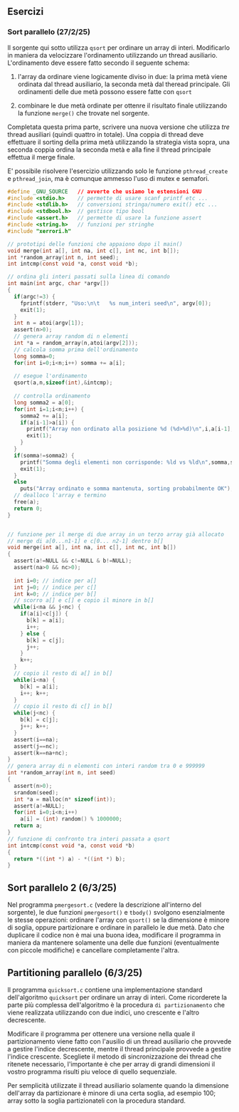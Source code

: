 

## Esercizi



### Sort parallelo (27/2/25)

Il sorgente qui sotto utilizza `qsort` per ordinare un array di interi. Modificarlo in maniera da velocizzare l'ordinamento utilizzando *un* thread ausiliario. L'ordinamento deve essere fatto secondo il seguente schema:

1. l'array da ordinare viene logicamente diviso in due: la prima metà viene ordinata dal thread ausiliario, la seconda metà dal theread principale. Gli ordinamenti delle due metà possono essere fatte con `qsort`

2. combinare le due metà ordinate per ottenre il risultato finale utilizzando la funzione `merge()` che trovate nel sorgente. 


Completata questa prima parte, scrivere una nuova versione che utilizza *tre* thread ausiliari (quindi quattro in totale). Una coppia di thread deve effettuare il sorting della prima metà utilizzando la strategia vista sopra, una seconda coppia ordina la seconda metà e alla fine il thread principale effettua il merge finale.

E' possibile risolvere l'esercizio utilizzando solo le funzione `pthread_create` e `pthread_join`, ma è comunque ammesso l'uso di mutex e semafori. 

```C
#define _GNU_SOURCE   // avverte che usiamo le estensioni GNU 
#include <stdio.h>    // permette di usare scanf printf etc ...
#include <stdlib.h>   // conversioni stringa/numero exit() etc ...
#include <stdbool.h>  // gestisce tipo bool
#include <assert.h>   // permette di usare la funzione assert
#include <string.h>   // funzioni per stringhe
#include "xerrori.h"

// prototipi delle funzioni che appaiono dopo il main()
void merge(int a[], int na, int c[], int nc, int b[]);
int *random_array(int n, int seed);
int intcmp(const void *a, const void *b);

// ordina gli interi passati sulla linea di comando
int main(int argc, char *argv[])
{
  if(argc!=3) {
    fprintf(stderr, "Uso:\n\t   %s num_interi seed\n", argv[0]);
    exit(1);
  }
  int n = atoi(argv[1]);
  assert(n>0);
  // genera array random di n elementi
  int *a = random_array(n,atoi(argv[2]));
  // calcola somma prima dell'ordinamento
  long somma=0;
  for(int i=0;i<n;i++) somma += a[i];
  
  // esegue l'ordinamento
  qsort(a,n,sizeof(int),&intcmp);
  
  // controlla ordinamento
  long somma2 = a[0];
  for(int i=1;i<n;i++) {
    somma2 += a[i];
    if(a[i-1]>a[i]) {
      printf("Array non ordinato alla posizione %d (%d>%d)\n",i,a[i-1],a[i]);
      exit(1);
    }
  }
  if(somma!=somma2) {
    printf("Somma degli elementi non corrisponde: %ld vs %ld\n",somma,somma2);
    exit(1);
  }
  else 
    puts("Array ordinato e somma mantenuta, sorting probabilmente OK");      
  // dealloco l'array e termino
  free(a);   
  return 0;
}


// funzione per il merge di due array in un terzo array già allocato
// merge di a[0...n1-1] e c[0... n2-1] dentro b[]
void merge(int a[], int na, int c[], int nc, int b[])
{
  assert(a!=NULL && c!=NULL & b!=NULL);
  assert(na>0 && nc>0);
  
  int i=0; // indice per a[]
  int j=0; // indice per c[]
  int k=0; // indice per b[]
  // scorro a[] e c[] e copio il minore in b[]
  while(i<na && j<nc) {
    if(a[i]<c[j]) {
      b[k] = a[i];
      i++;
    } else {
      b[k] = c[j];
      j++;
    }
    k++;
  }
  // copio il resto di a[] in b[]
  while(i<na) {
    b[k] = a[i];
    i++; k++;
  }
  // copio il resto di c[] in b[]
  while(j<nc) {
    b[k] = c[j];
    j++; k++;
  }
  assert(i==na);
  assert(j==nc);
  assert(k==na+nc); 
}
// genera array di n elementi con interi random tra 0 e 999999 
int *random_array(int n, int seed)
{
  assert(n>0);
  srandom(seed);
  int *a = malloc(n* sizeof(int));
  assert(a!=NULL);
  for(int i=0;i<n;i++)
    a[i] = (int) random() % 1000000;
  return a;
}
// funzione di confronto tra interi passata a qsort
int intcmp(const void *a, const void *b)
{
  return *((int *) a) - *((int *) b);
}
```



## Sort parallelo 2 (6/3/25)

Nel programma `pmergesort.c` (vedere la descrizione all'interno del sorgente), le due funzioni `pmergesort()` e `tbody()` svolgono esenzialmente le stesse operazioni: ordinare l'array con `qsort()` se la dimensione è minore di soglia, oppure partizionare e ordinare in parallelo le due metà.   Dato che duplicare il codice non è mai una buona idea, modificare il programma in maniera da mantenere solamente una delle due funzioni (eventualmente con piccole modifiche) e cancellare completamente l'altra.



## Partitioning parallelo (6/3/25)  

Il programma `quicksort.c` contiene una implementazione standard dell'algoritmo `quicksort` per ordinare un array di interi. Come ricorderete la parte più complessa dell'algoritmo è la procedura `di partizionamento` che viene realizzata utilizzando con due indici, uno crescente e l'altro decrescente. 

Modificare il programma per ottenere una versione nella quale il partizionamento viene fatto con l'ausilio di un thread ausiliario che provvede a gestire l'indice decrescente, mentre il thread principale provvede a gestire l'indice crescente. Scegliete il metodo di sincronizzazione dei thread che ritenete necessario, l'importante è che per array di grandi dimensioni il vostro programma risulti piu veloce di quello sequenziale. 

Per semplicità utilizzate il thread ausiliario solamente quando la dimensione dell'array da partizionare è minore di una certa soglia, ad esempio 100; array sotto la soglia partizionateli con la procedura standard. 
